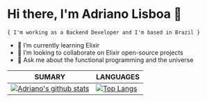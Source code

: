 # Hi there, I'm Adriano Lisboa 👋

```
{ I'm working as a Backend Developer and I'm based in Brazil }
```

- 🌱 I’m currently learning Elixir
- 👯 I’m looking to collaborate on Elixir open-source projects
- 💬 Ask me about the functional programming and the universe


| **SUMARY**                                                                                                                                              | **LANGUAGES**                                                                                                                                         |
| ------------------------------------------------------------------------------------------------------------------------------------------------------- | ----------------------------------------------------------------------------------------------------------------------------------------------------- |
| [![Adriano's github stats](https://github-readme-stats.vercel.app/api?username=adrianolisboa&show_icons=true)](https://github.com/adrianolisboa/github-readme-stats) | [![Top Langs](https://github-readme-stats.vercel.app/api/top-langs/?username=adrianolisboa&layout=compact)](https://github.com/adrianolisboa/github-readme-stats) |